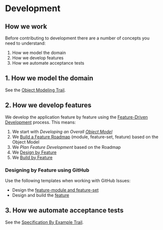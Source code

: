 # Development

## How we work

Before contributing to development there are a number of concepts you need to understand:

1. How we model the domain
2. How we develop features
3. How we automate acceptance tests

## 1. How we model the domain

See the [Object Modeling Trail](../../education/trails/object-modeling.md).

## 2. How we develop features

We develop the application feature by feature using the [Feature-Driven Development](https://en.wikipedia.org/wiki/Feature-driven_development) process. This means:

1. We start with _Developing an Overall [Object Model](../../education/trails/object-modeling.md)_
2. We [Build a Feature Roadmap](./fdd/feature-list.md) (module, feature-set, feature) based on the Object Model
3. We _Plan Feature Development_ based on the Roadmap
4. We [Design by Feature](./fdd/feature#design.md)
5. We [Build by Feature](./fdd/feature#build.md)

### Designing by Feature using GitHub

Use the following templates when working with GitHub Issues:

- Design the [feature-module and feature-set](./fdd/feature-module-set.md)
- Design and build the [feature](./fdd/feature.md)

## 3. How we automate acceptance tests

See the [Specification By Example Trail](../../education/trails/specification-by-example.md).
